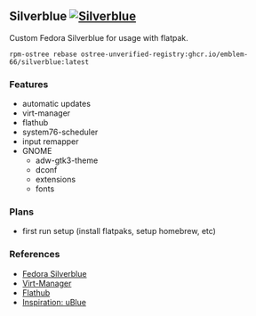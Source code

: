 ## Silverblue [![Silverblue](https://github.com/Emblem-66/Fedora-OSTree-Images/actions/workflows/build.yml/badge.svg)](https://github.com/Emblem-66/Fedora-OSTree-Images/actions/workflows/build.yml)

Custom Fedora Silverblue for usage with flatpak.

``` shell
rpm-ostree rebase ostree-unverified-registry:ghcr.io/emblem-66/silverblue:latest
```
### Features
- automatic updates
- virt-manager
- flathub
- system76-scheduler
- input remapper
- GNOME
  - adw-gtk3-theme
  - dconf
  - extensions
  - fonts
### Plans
- first run setup (install flatpaks, setup homebrew, etc)
### References
- [Fedora Silverblue](https://fedoraproject.org/silverblue)
- [Virt-Manager](https://virt-manager.org)
- [Flathub](https://flathub.org)
- [Inspiration: uBlue](https://github.com/ublue-os)
